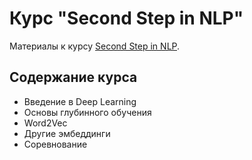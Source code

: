 # Курс "Second Step in NLP"

Материалы к курсу [Second Step in NLP](https://stepik.org/course/133963/).

## Содержание курса
- Введение в Deep Learning
- Основы глубинного обучения
- Word2Vec
- Другие эмбеддинги
- Соревнование
